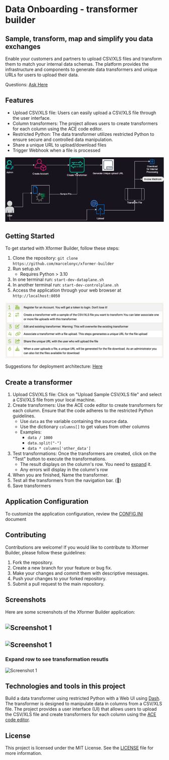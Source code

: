# Data Onboarding - transformer builder
## Sample, transform, map and simplify you data exchanges


Enable your customers and partners to upload CSV/XLS files and transform them to match your internal data schemas. The platform provides the infrastructure and components to generate data transformers and unique URLs for users to upload their data. 

Questions: [Ask Here](https://github.com/marcelonyc/xformer-builder/labels/question)

<!-- Live Demo: [Here](https://xformer.marcelonyc.com/) -->

## Features

- Upload CSV/XLS file: Users can easily upload a CSV/XLS file through the user interface.
- Column transformers: The project allows users to create transformers for each column using the ACE code editor.
- Restricted Python: The data transformer utilizes restricted Python to ensure secure and controlled data manipulation.
- Share a unique URL to upload/download files
- Trigger Webhook when a file is processed

![Application Flow](assets/ApplicationFlow.drawio.png)


## Getting Started

To get started with Xformer Builder, follow these steps:

1. Clone the repository: `git clone https://github.com/marcelonyc/xformer-builder`
2. Run setup.sh 
    - Requires Python > 3.10 
3. In one terminal run: `start-dev-dataplane.sh`
4. In another terminal run: `start-dev-controlplane.sh`
5. Access the application through your web browser at `http://localhost:8050`


![Getting Started](assets/getting-started.png)


<!-- Try it in the demo environment: [Demo](https://xformer.marcelonyc.com) -->

Suggestions for deployment architecture: [Here](ArchitectureSuggestions.md)

## Create a transformer

1. Upload CSV/XLS file: Click on "Upload Sample CSV/XLS file" and select a CSV/XLS file from your local machine.
2. Create transformers: Use the ACE code editor to create transformers for each column. Ensure that the code adheres to the restricted Python guidelines.
    - Use `data` as the variable containing the source data.
    - Use the dictionary `columns[]` to get values from other columns
    - Examples:
        - `data / 1000`
        - `data.split("-")`
        - `data * columns['other_data']`
3. Test transformations: Once the transformers are created, click on the "Test" button to execute the transformations.
    - The result displays on the column's row. You need to [expand](#expand-row-to-see-transformation-resutls) it.
    - Any errors will display in the column's row
4. When you are finished, Name the transformer. 
5. Test all the transformers from the navigation bar. (:runner:)
6. Save transformers


## Application Configuration
To customize the application configuration, review the [CONFIG.INI](CONFIG.md) document

## Contributing

Contributions are welcome! If you would like to contribute to Xformer Builder, please follow these guidelines:

1. Fork the repository.
2. Create a new branch for your feature or bug fix.
3. Make your changes and commit them with descriptive messages.
4. Push your changes to your forked repository.
5. Submit a pull request to the main repository.

## Screenshots

Here are some screenshots of the Xformer Builder application:

![Screenshot 1](assets/Screenshot%202024-07-13%20at%2012.52.17 PM.png)
---
![Screenshot 1](assets/Screenshot%202024-07-13%20at%201.08.00 PM.png)
---
### Expand row to see transformation resutls
<a name="expandit"></a>
![Screenshot 1](assets/Screenshot%202024-07-13%20at%202.56.21 PM.png)

## Technologies and tools in this project

Build a data transformer using restricted Python with a Web UI using [Dash](https://dash.plotly.com/). The transformer is designed to manipulate data in columns from a CSV/XLS file. The project provides a user interface (UI) that allows users to upload the CSV/XLS file and create transformers for each column using the [ACE code editor](http://ace.c9.io/).

## License

This project is licensed under the MIT License. See the [LICENSE](LICENSE) file for more information.